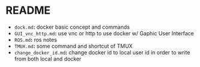 README
===
- `dock.md`**:** docker basic concept and commands
- `GUI_vnc_http.md`**:** use vnc or http to use docker w/ Gaphic User Interface
- `ROS.md`**:** ros notes
- `TMUX.md`**:** some command and shortcut of TMUX
- `change_docker_id.md`**:** change docker id to local user id in order to write from both local and docker